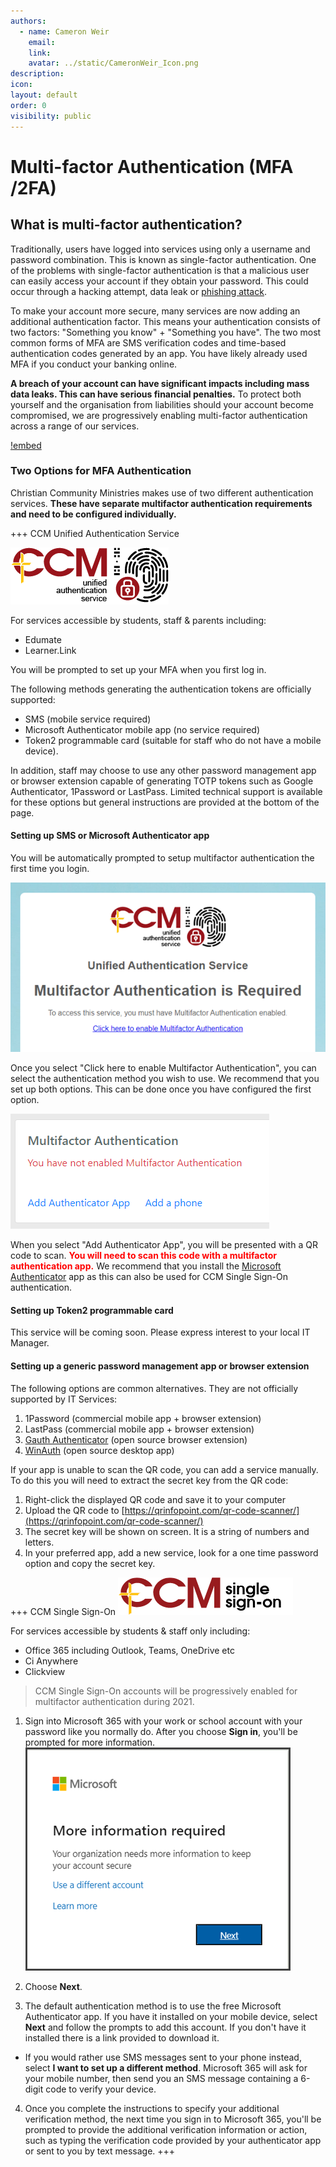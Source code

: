 ```yaml
---
authors:
  - name: Cameron Weir
    email: 
    link: 
    avatar: ../static/CameronWeir_Icon.png
description: 
icon: 
layout: default
order: 0
visibility: public
---
```

# Multi-factor Authentication (MFA /2FA)
## What is multi-factor authentication?

Traditionally, users have logged into services using only a username and password combination. This is known as single-factor authentication. One of the problems with single-factor authentication is that a malicious user can easily access your account if they obtain your password. This could occur through a hacking attempt, data leak or [phishing attack](https://ovic.vic.gov.au/privacy/for-agencies/guidance-and-resources/what-are-phishing-attacks-and-how-to-protect-against-them/).

To make your account more secure, many services are now adding an additional authentication factor. This means your authentication consists of two factors: "Something you know" + "Something you have". The two most common forms of MFA are SMS verification codes and time-based authentication codes generated by an app. You have likely already used MFA if you conduct your banking online.

**A breach of your account can have significant impacts including mass data leaks. This can have serious financial penalties.** To protect both yourself and the organisation from liabilities should your account become compromised, we are progressively enabling multi-factor authentication across a range of our services.

[!embed](https://www.microsoft.com/en-us/videoplayer/embed/RE4CQKG?pid=ocpVideo0-innerdiv-oneplayer&postJsllMsg=true&maskLevel=20&market=en-us)

### Two Options for MFA Authentication
Christian Community Ministries makes use of two different authentication services. **These have separate multifactor authentication requirements and need to be configured individually.**

+++ CCM Unified Authentication Service

![](../static/CorporateSystems/Multi-factorAuthentication/CCM_Unified_Authentication_Service.png "CCM Unified Authentication Service")

For services accessible by students, staff & parents including:
- Edumate
- Learner.Link

You will be prompted to set up your MFA when you first log in.

The following methods generating the authentication tokens are officially supported:
- SMS (mobile service required)
- Microsoft Authenticator mobile app (no service required)
- Token2 programmable card (suitable for staff who do not have a mobile device).

In addition, staff may choose to use any other password management app or browser extension capable of generating TOTP tokens such as Google Authenticator, 1Password or LastPass. Limited technical support is available for these options but general instructions are provided at the bottom of the page.

#### Setting up SMS or Microsoft Authenticator app

You will be automatically prompted to setup multifactor authentication the first time you login.

![](../static/CorporateSystems/Multi-factorAuthentication/CCM_Unified_Authentication_Service_-_Required.png "Multifactor Authentication is Required")

Once you select "Click here to enable Multifactor Authentication", you can select the authentication method you wish to use. We recommend that you set up both options. This can be done once you have configured the first option.

![](../static/CorporateSystems/Multi-factorAuthentication/CCM_Unified_Authentication_Service_-_Not_enabled.png "Multifactor Authentication has not been enabled")

When you select "Add Authenticator App", you will be presented with a QR code to scan. <span style="color:red">**You will need to scan this code with a multifactor authentication app.**</span> We recommend that you install the [Microsoft Authenticator](https://www.microsoft.com/en-us/account/authenticator) app as this can also be used for CCM Single Sign-On authentication.

#### Setting up Token2 programmable card

This service will be coming soon. Please express interest to your local IT Manager.

#### Setting up a generic password management app or browser extension

The following options are common alternatives. They are not officially supported by IT Services:
1. 1Password (commercial mobile app + browser extension)
2. LastPass (commercial mobile app + browser extension)
3. [Gauth Authenticator](https://chrome.google.com/webstore/detail/gauth-authenticator/ilgcnhelpchnceeipipijaljkblbcobl) (open source browser extension)
4. [WinAuth](https://winauth.github.io/winauth/index.html) (open source desktop app)

If your app is unable to scan the QR code, you can add a service manually. To do this you will need to extract the secret key from the QR code:
1. Right-click the displayed QR code and save it to your computer
2. Upload the QR code to [https://qrinfopoint.com/qr-code-scanner/](https://qrinfopoint.com/qr-code-scanner/)
3. The secret key will be shown on screen. It is a string of numbers and letters.
4. In your preferred app, add a new service, look for a one time password option and copy the secret key.

+++ CCM Single Sign-On
![](../static/CorporateSystems/Multi-factorAuthentication/CCM_Single_Sign-on.png "CCM Single Sign-on")

For services accessible by students & staff only including:
- Office 365 including Outlook, Teams, OneDrive etc
- Ci Anywhere
- Clickview

>CCM Single Sign-On accounts will be progressively enabled for multifactor authentication during 2021. 

1. Sign into Microsoft 365 with your work or school account with your password like you normally do. After you choose **Sign in**, you'll be prompted for more information.
![](../static/CorporateSystems/Multi-factorAuthentication/CCM_Single_Sign-on_-_More_Information.png "More information required")


2. Choose **Next**.


3. The default authentication method is to use the free Microsoft Authenticator app. If you have it installed on your mobile device, select **Next** and follow the prompts to add this account. If you don't have it installed there is a link provided to download it.

* If you would rather use SMS messages sent to your phone instead, select **I want to set up a different method**. Microsoft 365 will ask for your mobile number, then send you an SMS message containing a 6-digit code to verify your device.


4. Once you complete the instructions to specify your additional verification method, the next time you sign in to Microsoft 365, you'll be prompted to provide the additional verification information or action, such as typing the verification code provided by your authenticator app or sent to you by text message.
+++